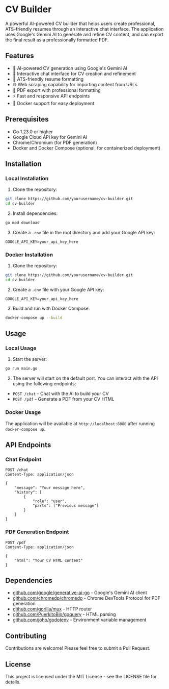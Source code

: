 # CV Builder

A powerful AI-powered CV builder that helps users create professional, ATS-friendly resumes through an interactive chat interface. The application uses Google's Gemini AI to generate and refine CV content, and can export the final result as a professionally formatted PDF.

## Features

- 🤖 AI-powered CV generation using Google's Gemini AI
- 💬 Interactive chat interface for CV creation and refinement
- 📝 ATS-friendly resume formatting
- 🌐 Web scraping capability for importing content from URLs
- 📄 PDF export with professional formatting
- ⚡ Fast and responsive API endpoints
- 🐳 Docker support for easy deployment

## Prerequisites

- Go 1.23.0 or higher
- Google Cloud API key for Gemini AI
- Chrome/Chromium (for PDF generation)
- Docker and Docker Compose (optional, for containerized deployment)

## Installation

### Local Installation

1. Clone the repository:
```bash
git clone https://github.com/yourusername/cv-builder.git
cd cv-builder
```

2. Install dependencies:
```bash
go mod download
```

3. Create a `.env` file in the root directory and add your Google API key:
```
GOOGLE_API_KEY=your_api_key_here
```

### Docker Installation

1. Clone the repository:
```bash
git clone https://github.com/yourusername/cv-builder.git
cd cv-builder
```

2. Create a `.env` file with your Google API key:
```
GOOGLE_API_KEY=your_api_key_here
```

3. Build and run with Docker Compose:
```bash
docker-compose up --build
```

## Usage

### Local Usage

1. Start the server:
```bash
go run main.go
```

2. The server will start on the default port. You can interact with the API using the following endpoints:

- `POST /chat` - Chat with the AI to build your CV
- `POST /pdf` - Generate a PDF from your CV HTML

### Docker Usage

The application will be available at `http://localhost:8080` after running `docker-compose up`.

## API Endpoints

### Chat Endpoint
```http
POST /chat
Content-Type: application/json

{
    "message": "Your message here",
    "history": [
        {
            "role": "user",
            "parts": ["Previous message"]
        }
    ]
}
```

### PDF Generation Endpoint
```http
POST /pdf
Content-Type: application/json

{
    "html": "Your CV HTML content"
}
```

## Dependencies

- [github.com/google/generative-ai-go](https://github.com/google/generative-ai-go) - Google's Gemini AI client
- [github.com/chromedp/chromedp](https://github.com/chromedp/chromedp) - Chrome DevTools Protocol for PDF generation
- [github.com/gorilla/mux](https://github.com/gorilla/mux) - HTTP router
- [github.com/PuerkitoBio/goquery](https://github.com/PuerkitoBio/goquery) - HTML parsing
- [github.com/joho/godotenv](https://github.com/joho/godotenv) - Environment variable management

## Contributing

Contributions are welcome! Please feel free to submit a Pull Request.

## License

This project is licensed under the MIT License - see the LICENSE file for details. 